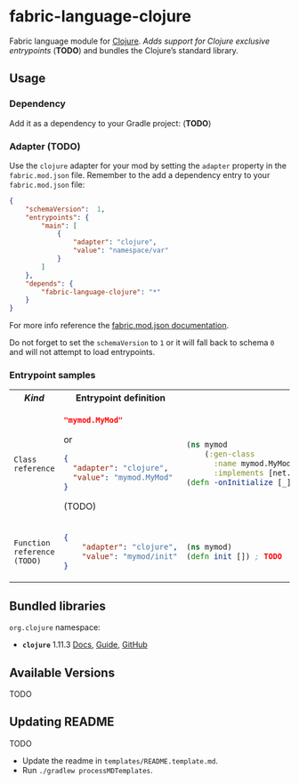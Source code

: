 # fabric-language-clojure

Fabric language module for [Clojure](https://clojure.org/). _Adds support for Clojure exclusive entrypoints_ (**TODO**) and bundles the Clojure’s standard library.

## Usage

### Dependency

Add it as a dependency to your Gradle project:
(**TODO**)

### Adapter (TODO)

Use the `clojure` adapter for your mod by setting the `adapter` property in the `fabric.mod.json` file.
Remember to the add a dependency entry to your `fabric.mod.json` file:

```json
{
    "schemaVersion":  1, 
    "entrypoints": {
        "main": [
            {
                "adapter": "clojure",
                "value": "namespace/var"
            }
        ]
    },
    "depends": {
        "fabric-language-clojure": "*"
    }
}
```

For more info reference the [fabric.mod.json documentation](https://fabricmc.net/wiki/documentation:fabric_mod_json).

Do not forget to set the `schemaVersion` to `1` or it will fall back to schema `0` and will not attempt to load entrypoints.

### Entrypoint samples

<table>
<tr>
<th><i>Kind</i></th>
<th>Entrypoint definition</th>
<th>Code</th>
</tr>

<tr>
<td><code>Class reference</code></td>
<td>

```json
"mymod.MyMod"
```

or

```json
{
  "adapter": "clojure",
  "value": "mymod.MyMod"
}
```
(TODO)
</td>
<td>

```clojure
(ns mymod
    (:gen-class
      :name mymod.MyMod
      :implements [net.fabricmc.api.ModInitializer]))
(defn -onInitialize [_]) ; TODO
```
</td>

</tr>
<tr>
<td><code>Function reference (TODO)</code></td>
<td>

```json
{
    "adapter": "clojure",
    "value": "mymod/init"
}
```

</td>
<td>

```clojure
(ns mymod)
(defn init []) ; TODO
```

</td>
</tr>
</table>

## Bundled libraries

`org.clojure` namespace:
- **`clojure`** 1.11.3 [Docs](https://clojure.org/api/api), [Guide](https://clojure-doc.org/), [GitHub](https://github.com/clojure)

## Available Versions

TODO

## Updating README
TODO

- Update the readme in `templates/README.template.md`.
- Run `./gradlew processMDTemplates`.